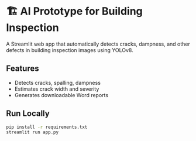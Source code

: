 # 🏗️ AI Prototype for Building Inspection

A Streamlit web app that automatically detects cracks, dampness, and other defects in building inspection images using YOLOv8.

## Features
- Detects cracks, spalling, dampness
- Estimates crack width and severity
- Generates downloadable Word reports

## Run Locally
```bash
pip install -r requirements.txt
streamlit run app.py
